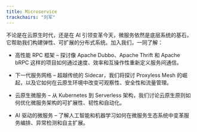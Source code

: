 ```yaml
---
title: Microservice
trackchairs: "刘军"
---
```

不论是在云原生时代，还是在 AI 引领变革今天，微服务依然是底层系统的基石，它帮助我们构建弹性、可扩展的分布式系统。加入我们，一同了解：

* 高性能 RPC 框架 – 探讨像 Apache Dubbo、Apache Thrift 和 Apache bRPC 这样的项目如何通过速度、效率和互操作性重新定义服务间通信。

* 下一代服务网格 – 超越传统的 Sidecar，我们将探讨 Proxyless Mesh 的崛起，以及它如何在云原生环境中改变可观察性、安全性和流量管理。

* 云原生微服务 – 从 Kubernetes 到 Serverless 架构，我们讨论云原生原则如何优化微服务架构的可扩展性、韧性和自动化。

* AI 驱动的微服务 – 了解人工智能和机器学习如何在微服务生态系统中变革服务编排、异常检测和自主扩展。


